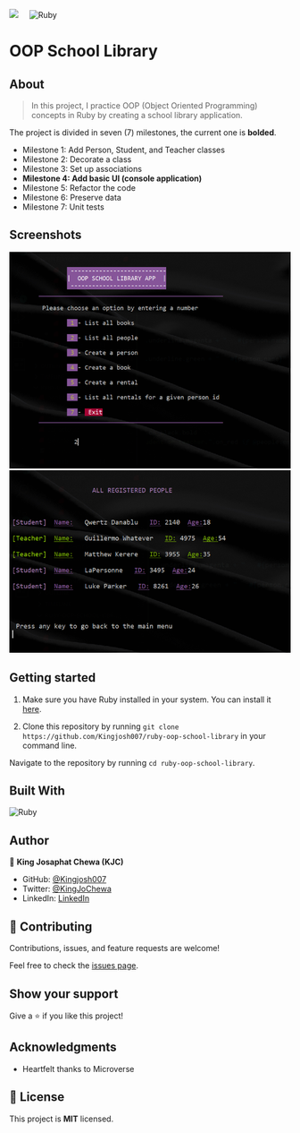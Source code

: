 ![](https://img.shields.io/badge/Microverse-blueviolet)  &nbsp; &nbsp;  ![Ruby](https://img.shields.io/badge/ruby-%23CC342D.svg?style=for-the-badge&logo=ruby&logoColor=white)

# OOP School Library

## About 

> In this project, I practice OOP (Object Oriented Programming) concepts in Ruby by creating a school library application. 

The project is divided in seven (7) milestones, the current one is **bolded**.

- Milestone 1: Add Person, Student, and Teacher classes
- Milestone 2: Decorate a class
- Milestone 3: Set up associations
- **Milestone 4: Add basic UI (console application)**
- Milestone 5: Refactor the code
- Milestone 6: Preserve data
- Milestone 7: Unit tests


## Screenshots
![Main menu](screenshots/main-menu.PNG)
![List of people](screenshots/list-of-people.PNG)


## Getting started

1. Make sure you have Ruby installed in your system. You can install it [here](https://www.ruby-lang.org/en/documentation/installation/).

2. Clone this repository by running `git clone https://github.com/Kingjosh007/ruby-oop-school-library` in your command line.

Navigate to the repository by running `cd ruby-oop-school-library`.


## Built With

![Ruby](https://img.shields.io/badge/ruby-%23CC342D.svg?style=for-the-badge&logo=ruby&logoColor=white)


## Author

👤 **King Josaphat Chewa (KJC)**

- GitHub: [@Kingjosh007](https://github.com/Kingjosh007)
- Twitter: [@KingJoChewa](https://twitter.com/KingJoChewa)
- LinkedIn: [LinkedIn](https://www.linkedin.com/in/king-josaphat-chewa/)


## 🤝 Contributing

Contributions, issues, and feature requests are welcome!

Feel free to check the [issues page](../../issues/).

## Show your support

Give a ⭐️ if you like this project!

## Acknowledgments

- Heartfelt thanks to Microverse

## 📝 License

This project is **MIT** licensed.
